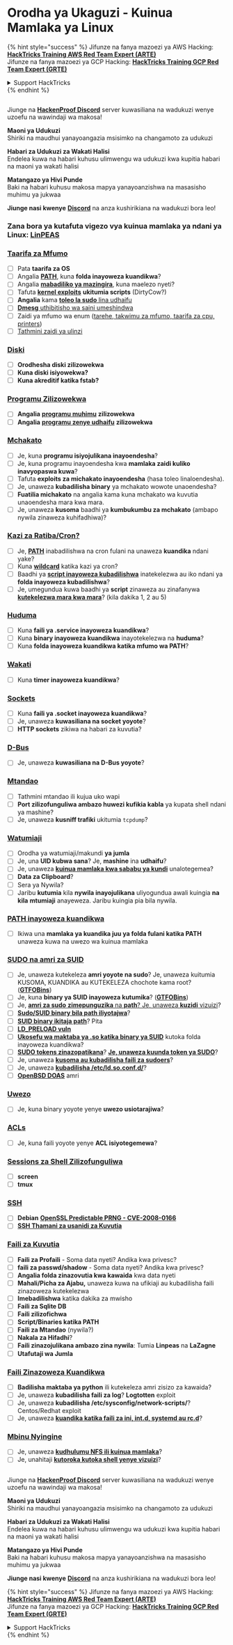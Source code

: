 # Orodha ya Ukaguzi - Kuinua Mamlaka ya Linux

{% hint style="success" %}
Jifunze na fanya mazoezi ya AWS Hacking:<img src="../.gitbook/assets/arte.png" alt="" data-size="line">[**HackTricks Training AWS Red Team Expert (ARTE)**](https://training.hacktricks.xyz/courses/arte)<img src="../.gitbook/assets/arte.png" alt="" data-size="line">\
Jifunze na fanya mazoezi ya GCP Hacking: <img src="../.gitbook/assets/grte.png" alt="" data-size="line">[**HackTricks Training GCP Red Team Expert (GRTE)**<img src="../.gitbook/assets/grte.png" alt="" data-size="line">](https://training.hacktricks.xyz/courses/grte)

<details>

<summary>Support HackTricks</summary>

* Angalia [**mpango wa usajili**](https://github.com/sponsors/carlospolop)!
* **Jiunge na** 💬 [**kikundi cha Discord**](https://discord.gg/hRep4RUj7f) au [**kikundi cha telegram**](https://t.me/peass) au **tufuatilie** kwenye **Twitter** 🐦 [**@hacktricks\_live**](https://twitter.com/hacktricks_live)**.**
* **Shiriki mbinu za udukuzi kwa kuwasilisha PRs kwa** [**HackTricks**](https://github.com/carlospolop/hacktricks) na [**HackTricks Cloud**](https://github.com/carlospolop/hacktricks-cloud) repos za github.

</details>
{% endhint %}

<figure><img src="../.gitbook/assets/image (3).png" alt=""><figcaption></figcaption></figure>

Jiunge na [**HackenProof Discord**](https://discord.com/invite/N3FrSbmwdy) server kuwasiliana na wadukuzi wenye uzoefu na wawindaji wa makosa!

**Maoni ya Udukuzi**\
Shiriki na maudhui yanayoangazia msisimko na changamoto za udukuzi

**Habari za Udukuzi za Wakati Halisi**\
Endelea kuwa na habari kuhusu ulimwengu wa udukuzi kwa kupitia habari na maoni ya wakati halisi

**Matangazo ya Hivi Punde**\
Baki na habari kuhusu makosa mapya yanayoanzishwa na masasisho muhimu ya jukwaa

**Jiunge nasi kwenye** [**Discord**](https://discord.com/invite/N3FrSbmwdy) na anza kushirikiana na wadukuzi bora leo!

### **Zana bora ya kutafuta vigezo vya kuinua mamlaka ya ndani ya Linux:** [**LinPEAS**](https://github.com/carlospolop/privilege-escalation-awesome-scripts-suite/tree/master/linPEAS)

### [Taarifa za Mfumo](privilege-escalation/#system-information)

* [ ] Pata **taarifa za OS**
* [ ] Angalia [**PATH**](privilege-escalation/#path), kuna **folda inayoweza kuandikwa**?
* [ ] Angalia [**mabadiliko ya mazingira**](privilege-escalation/#env-info), kuna maelezo nyeti?
* [ ] Tafuta [**kernel exploits**](privilege-escalation/#kernel-exploits) **ukitumia scripts** (DirtyCow?)
* [ ] **Angalia** kama [**toleo la sudo** lina udhaifu](privilege-escalation/#sudo-version)
* [ ] [**Dmesg** uthibitisho wa saini umeshindwa](privilege-escalation/#dmesg-signature-verification-failed)
* [ ] Zaidi ya mfumo wa enum ([tarehe, takwimu za mfumo, taarifa za cpu, printers](privilege-escalation/#more-system-enumeration))
* [ ] [Tathmini zaidi ya ulinzi](privilege-escalation/#enumerate-possible-defenses)

### [Diski](privilege-escalation/#drives)

* [ ] **Orodhesha diski zilizowekwa**
* [ ] **Kuna diski isiyowekwa?**
* [ ] **Kuna akreditif katika fstab?**

### [**Programu Zilizowekwa**](privilege-escalation/#installed-software)

* [ ] **Angalia** [**programu muhimu**](privilege-escalation/#useful-software) **zilizowekwa**
* [ ] **Angalia** [**programu zenye udhaifu**](privilege-escalation/#vulnerable-software-installed) **zilizowekwa**

### [Mchakato](privilege-escalation/#processes)

* [ ] Je, kuna **programu isiyojulikana inayoendesha**?
* [ ] Je, kuna programu inayoendesha kwa **mamlaka zaidi kuliko inavyopaswa kuwa**?
* [ ] Tafuta **exploits za michakato inayoendesha** (hasa toleo linaloendesha).
* [ ] Je, unaweza **kubadilisha binary** ya mchakato wowote unaoendesha?
* [ ] **Fuatilia michakato** na angalia kama kuna mchakato wa kuvutia unaoendesha mara kwa mara.
* [ ] Je, unaweza **kusoma** baadhi ya **kumbukumbu za mchakato** (ambapo nywila zinaweza kuhifadhiwa)?

### [Kazi za Ratiba/Cron?](privilege-escalation/#scheduled-jobs)

* [ ] Je, [**PATH**](privilege-escalation/#cron-path) inabadilishwa na cron fulani na unaweza **kuandika** ndani yake?
* [ ] Kuna [**wildcard**](privilege-escalation/#cron-using-a-script-with-a-wildcard-wildcard-injection) katika kazi ya cron?
* [ ] Baadhi ya [**script inayoweza kubadilishwa**](privilege-escalation/#cron-script-overwriting-and-symlink) inatekelezwa au iko ndani ya **folda inayoweza kubadilishwa**?
* [ ] Je, umegundua kuwa baadhi ya **script** zinaweza au zinafanywa [**kutekelezwa mara kwa mara**](privilege-escalation/#frequent-cron-jobs)? (kila dakika 1, 2 au 5)

### [Huduma](privilege-escalation/#services)

* [ ] Kuna **faili ya .service inayoweza kuandikwa**?
* [ ] Kuna **binary inayoweza kuandikwa** inayotekelezwa na **huduma**?
* [ ] Kuna **folda inayoweza kuandikwa katika mfumo wa PATH**?

### [Wakati](privilege-escalation/#timers)

* [ ] Kuna **timer inayoweza kuandikwa**?

### [Sockets](privilege-escalation/#sockets)

* [ ] Kuna **faili ya .socket inayoweza kuandikwa**?
* [ ] Je, unaweza **kuwasiliana na socket yoyote**?
* [ ] **HTTP sockets** zikiwa na habari za kuvutia?

### [D-Bus](privilege-escalation/#d-bus)

* [ ] Je, unaweza **kuwasiliana na D-Bus yoyote**?

### [Mtandao](privilege-escalation/#network)

* [ ] Tathmini mtandao ili kujua uko wapi
* [ ] **Port zilizofunguliwa ambazo huwezi kufikia kabla** ya kupata shell ndani ya mashine?
* [ ] Je, unaweza **kusniff trafiki** ukitumia `tcpdump`?

### [Watumiaji](privilege-escalation/#users)

* [ ] Orodha ya watumiaji/makundi **ya jumla**
* [ ] Je, una **UID kubwa sana**? Je, **mashine** ina **udhaifu**?
* [ ] Je, unaweza [**kuinua mamlaka kwa sababu ya kundi**](privilege-escalation/interesting-groups-linux-pe/) unalotegemea?
* [ ] **Data za Clipboard**?
* [ ] Sera ya Nywila?
* [ ] Jaribu **kutumia** kila **nywila inayojulikana** uliyogundua awali kuingia **na kila** **mtumiaji** anayeweza. Jaribu kuingia pia bila nywila.

### [PATH inayoweza kuandikwa](privilege-escalation/#writable-path-abuses)

* [ ] Ikiwa una **mamlaka ya kuandika juu ya folda fulani katika PATH** unaweza kuwa na uwezo wa kuinua mamlaka

### [SUDO na amri za SUID](privilege-escalation/#sudo-and-suid)

* [ ] Je, unaweza kutekeleza **amri yoyote na sudo**? Je, unaweza kuitumia KUSOMA, KUANDIKA au KUTEKELEZA chochote kama root? ([**GTFOBins**](https://gtfobins.github.io))
* [ ] Je, kuna **binary ya SUID inayoweza kutumika**? ([**GTFOBins**](https://gtfobins.github.io))
* [ ] Je, [**amri za sudo** **zimepunguzika** na **path**? Je, unaweza **kuzidi** vizuizi](privilege-escalation/#sudo-execution-bypassing-paths)?
* [ ] [**Sudo/SUID binary bila path iliyotajwa**](privilege-escalation/#sudo-command-suid-binary-without-command-path)?
* [ ] [**SUID binary ikitaja path**](privilege-escalation/#suid-binary-with-command-path)? Pita
* [ ] [**LD\_PRELOAD vuln**](privilege-escalation/#ld_preload)
* [ ] [**Ukosefu wa maktaba ya .so katika binary ya SUID**](privilege-escalation/#suid-binary-so-injection) kutoka folda inayoweza kuandikwa?
* [ ] [**SUDO tokens zinazopatikana**](privilege-escalation/#reusing-sudo-tokens)? [**Je, unaweza kuunda token ya SUDO**](privilege-escalation/#var-run-sudo-ts-less-than-username-greater-than)?
* [ ] Je, unaweza [**kusoma au kubadilisha faili za sudoers**](privilege-escalation/#etc-sudoers-etc-sudoers-d)?
* [ ] Je, unaweza [**kubadilisha /etc/ld.so.conf.d/**](privilege-escalation/#etc-ld-so-conf-d)?
* [ ] [**OpenBSD DOAS**](privilege-escalation/#doas) amri

### [Uwezo](privilege-escalation/#capabilities)

* [ ] Je, kuna binary yoyote yenye **uwezo usiotarajiwa**?

### [ACLs](privilege-escalation/#acls)

* [ ] Je, kuna faili yoyote yenye **ACL isiyotegemewa**?

### [Sessions za Shell Zilizofunguliwa](privilege-escalation/#open-shell-sessions)

* [ ] **screen**
* [ ] **tmux**

### [SSH](privilege-escalation/#ssh)

* [ ] **Debian** [**OpenSSL Predictable PRNG - CVE-2008-0166**](privilege-escalation/#debian-openssl-predictable-prng-cve-2008-0166)
* [ ] [**SSH Thamani za usanidi za Kuvutia**](privilege-escalation/#ssh-interesting-configuration-values)

### [Faili za Kuvutia](privilege-escalation/#interesting-files)

* [ ] **Faili za Profaili** - Soma data nyeti? Andika kwa privesc?
* [ ] **faili za passwd/shadow** - Soma data nyeti? Andika kwa privesc?
* [ ] **Angalia folda zinazovutia kwa kawaida** kwa data nyeti
* [ ] **Mahali/Picha za Ajabu,** unaweza kuwa na ufikiaji au kubadilisha faili zinazoweza kutekelezwa
* [ ] **Imebadilishwa** katika dakika za mwisho
* [ ] **Faili za Sqlite DB**
* [ ] **Faili zilizofichwa**
* [ ] **Script/Binaries katika PATH**
* [ ] **Faili za Mtandao** (nywila?)
* [ ] **Nakala za Hifadhi**?
* [ ] **Faili zinazojulikana ambazo zina nywila**: Tumia **Linpeas** na **LaZagne**
* [ ] **Utafutaji wa Jumla**

### [**Faili Zinazoweza Kuandikwa**](privilege-escalation/#writable-files)

* [ ] **Badilisha maktaba ya python** ili kutekeleza amri zisizo za kawaida?
* [ ] Je, unaweza **kubadilisha faili za log**? **Logtotten** exploit
* [ ] Je, unaweza **kubadilisha /etc/sysconfig/network-scripts/**? Centos/Redhat exploit
* [ ] Je, unaweza [**kuandika katika faili za ini, int.d, systemd au rc.d**](privilege-escalation/#init-init-d-systemd-and-rc-d)?

### [**Mbinu Nyingine**](privilege-escalation/#other-tricks)

* [ ] Je, unaweza [**kudhulumu NFS ili kuinua mamlaka**](privilege-escalation/#nfs-privilege-escalation)?
* [ ] Je, unahitaji [**kutoroka kutoka shell yenye vizuizi**](privilege-escalation/#escaping-from-restricted-shells)?

<figure><img src="../.gitbook/assets/image (3).png" alt=""><figcaption></figcaption></figure>

Jiunge na [**HackenProof Discord**](https://discord.com/invite/N3FrSbmwdy) server kuwasiliana na wadukuzi wenye uzoefu na wawindaji wa makosa!

**Maoni ya Udukuzi**\
Shiriki na maudhui yanayoangazia msisimko na changamoto za udukuzi

**Habari za Udukuzi za Wakati Halisi**\
Endelea kuwa na habari kuhusu ulimwengu wa udukuzi kwa kupitia habari na maoni ya wakati halisi

**Matangazo ya Hivi Punde**\
Baki na habari kuhusu makosa mapya yanayoanzishwa na masasisho muhimu ya jukwaa

**Jiunge nasi kwenye** [**Discord**](https://discord.com/invite/N3FrSbmwdy) na anza kushirikiana na wadukuzi bora leo!

{% hint style="success" %}
Jifunze na fanya mazoezi ya AWS Hacking:<img src="../.gitbook/assets/arte.png" alt="" data-size="line">[**HackTricks Training AWS Red Team Expert (ARTE)**](https://training.hacktricks.xyz/courses/arte)<img src="../.gitbook/assets/arte.png" alt="" data-size="line">\
Jifunze na fanya mazoezi ya GCP Hacking: <img src="../.gitbook/assets/grte.png" alt="" data-size="line">[**HackTricks Training GCP Red Team Expert (GRTE)**<img src="../.gitbook/assets/grte.png" alt="" data-size="line">](https://training.hacktricks.xyz/courses/grte)

<details>

<summary>Support HackTricks</summary>

* Angalia [**mpango wa usajili**](https://github.com/sponsors/carlospolop)!
* **Jiunge na** 💬 [**kikundi cha Discord**](https://discord.gg/hRep4RUj7f) au [**kikundi cha telegram**](https://t.me/peass) au **tufuatilie** kwenye **Twitter** 🐦 [**@hacktricks\_live**](https://twitter.com/hacktricks_live)**.**
* **Shiriki mbinu za udukuzi kwa kuwasilisha PRs kwa** [**HackTricks**](https://github.com/carlospolop/hacktricks) na [**HackTricks Cloud**](https://github.com/carlospolop/hacktricks-cloud) repos za github.

</details>
{% endhint %}
